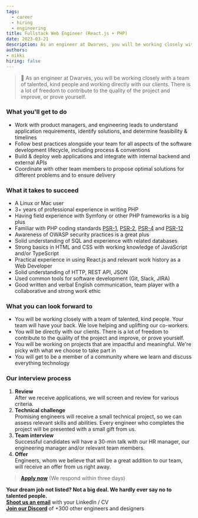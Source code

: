 ```yaml
---
tags:
  - career
  - hiring
  - engineering
title: Fullstack Web Engineer (React.js + PHP)
date: 2023-03-21
description: As an engineer at Dwarves, you will be working closely with a team of talented, kind people and working directly with our clients. There is a lot of freedom to contribute to the quality of the project and improve, or prove yourself
authors:
- nikki
hiring: false
---
```

> 🤝 As an engineer at Dwarves, you will be working closely with a team of talented, kind people and working directly with our clients. There is a lot of freedom to contribute to the quality of the project and improve, or prove yourself.

### What you'll get to do
- Work with product managers, and engineering leads to understand application requirements, identify solutions, and determine feasibility & timelines
- Follow best practices alongside your team for all aspects of the software development lifecycle, including process & conventions
- Build & deploy web applications and integrate with internal backend and external APIs
- Coordinate with other team members to propose optimal solutions for different problems and to ensure delivery

### What it takes to succeed
- A Linux or Mac user
- 3+ years of professional experience in writing PHP
- Having field experience with Symfony or other PHP frameworks is a big plus
- Familiar with PHP coding standards [PSR-1](https://www.php-fig.org/psr/psr-1/), [PSR-2](https://www.php-fig.org/psr/psr-2/), [PSR-4](https://www.php-fig.org/psr/psr-4/) and [PSR-12](https://www.php-fig.org/psr/psr-12/)
- Awareness of OWASP security practices is a great plus
- Solid understanding of SQL and experience with related databases
- Strong basics in HTML and CSS with working knowledge of JavaScript and/or TypeScript
- Practical experience in using React.js and relevant work history as a Web Developer
- Solid understanding of HTTP, REST API, JSON
- Used common tools for software development (Git, Slack, JIRA)
- Good written and verbal English communication, team player with a collaborative and strong work ethic

### What you can look forward to
- You will be working closely with a team of talented, kind people. Your team will have your back. We love helping and uplifting our co-workers.
- You will be directly with our clients. There is a lot of freedom to contribute to the quality of the project and improve, or prove yourself.
- You will be working on projects that are impactful and meaningful. We're picky with what we choose to take part in
- You will get to be a member of a community where we learn and discuss everything technology

### Our interview process
1. **Review**<br>After we receive applications, we will screen and review for various criteria.
2. **Technical challenge**<br>Promising engineers will receive a small technical project, so we can assess relevant skills and abilities. Every engineer who completes the project will be presented with a small gift from us.
3. **Team interview**<br>Successful candidates will have a 30-min talk with our HR manager, our engineering manager and/or relevant team members.
4. **Offer**<br>Engineers, whom we believe that will be a great addition to our team, will receive an offer from us right away.

> **[Apply now](mailto:spawn@d.foundation)** (We respond within three days)

**Your dream job not listed? Not a big deal. We hardly ever say no to talented people.**\
[**Shoot us an email**](mailto:spawn@dwarvesv.com) with your LinkedIn / CV\
[**Join our Discord**](https://discord.gg/dwarvesv) of +300 other engineers and designers